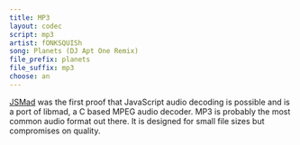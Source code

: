 ```yaml
---
title: MP3
layout: codec
script: mp3
artist: fONKSQUISh
song: Planets (DJ Apt One Remix)
file_prefix: planets
file_suffix: mp3
choose: an
---
```


[JSMad](https://github.com/audiocogs/jsmad) was the first proof that JavaScript audio decoding is possible and is a port of libmad, a C based MPEG audio decoder.
MP3 is probably the most common audio format out there. It is designed for small file sizes but compromises on quality.
